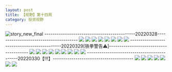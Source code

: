 ```yaml
---
layout: post
title: 【视野】第十四周
category: 投资视野
---
```

![story_new_final](http://r8s97vm6g.hd-bkt.clouddn.com/img/story_new_final_0322.png)
--------------------------------------------20220328---------------------------------------
![](http://r8s97vm6g.hd-bkt.clouddn.com/img/factors-220328-1.png)
![](http://r8s97vm6g.hd-bkt.clouddn.com/img/factors-220328-2.png)
![](http://r8s97vm6g.hd-bkt.clouddn.com/img/factors-220328-3.png)
![](http://r8s97vm6g.hd-bkt.clouddn.com/img/factors-220328-4.png)
![](http://r8s97vm6g.hd-bkt.clouddn.com/img/factors-220328-5.png)
![](http://r8s97vm6g.hd-bkt.clouddn.com/img/factors-220328-6.png)
![](http://r8s97vm6g.hd-bkt.clouddn.com/img/factors-220328-7.png)
![](http://r8s97vm6g.hd-bkt.clouddn.com/img/factors-220328-8.png)
--------------------------------------------20220329[铁拳警告⚠️]---------------------------------------
![](http://r8s97vm6g.hd-bkt.clouddn.com/img/factors-220329-9.PNG)
![](http://r8s97vm6g.hd-bkt.clouddn.com/img/factors-220329-8.png)
![](http://r8s97vm6g.hd-bkt.clouddn.com/img/factors-220329-1.png)
![](http://r8s97vm6g.hd-bkt.clouddn.com/img/factors-220329-2.png)
![](http://r8s97vm6g.hd-bkt.clouddn.com/img/factors-220329-3.png)
![](http://r8s97vm6g.hd-bkt.clouddn.com/img/factors-220329-4.png)
![](http://r8s97vm6g.hd-bkt.clouddn.com/img/factors-220329-5.png)
![](http://r8s97vm6g.hd-bkt.clouddn.com/img/factors-220329-6.png)
![](http://r8s97vm6g.hd-bkt.clouddn.com/img/factors-220329-7.png)
--------------------------------------------20220330【!!!】---------------------------------------
![](http://r8s97vm6g.hd-bkt.clouddn.com/img/factors-220330-1.png)
![](http://r8s97vm6g.hd-bkt.clouddn.com/img/factors-220330-2.png)
![](http://r8s97vm6g.hd-bkt.clouddn.com/img/factors-220330-3.png)
![](http://r8s97vm6g.hd-bkt.clouddn.com/img/factors-220330-4.png)
![](http://r8s97vm6g.hd-bkt.clouddn.com/img/factors-220330-5.png)
![](http://r8s97vm6g.hd-bkt.clouddn.com/img/factors-220330-6.png)
![](http://r8s97vm6g.hd-bkt.clouddn.com/img/factors-220330-7.png)

  




